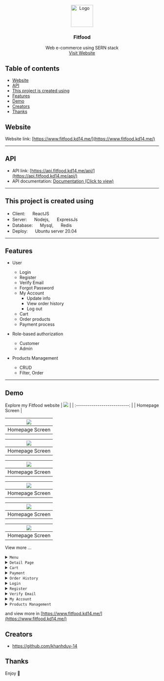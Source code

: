 <p align="center">
  <a href="https://example.com/">
    <img src="./resources/images/logo_fitfood.png" alt="Logo" width=72 height=72>
  </a>

  <h3 align="center">Fitfood</h3>

  <p align="center">
    Web e-commerce using SERN stack
    <br>
    <a href="https://www.fitfood.kd14.me/">Visit Website</a>

  </p>
</p>

## Table of contents

- [Website](#website)
- [API](#api)
- [This project is created using](#this-project-is-created-using)
- [Features](#bugs-and-feature-requests)
- [Demo](#demo)
- [Creators](#creators)
- [Thanks](#thanks)

## Website

Website link: [https://www.fitfood.kd14.me/](https://www.fitfood.kd14.me/)

---

## API

- API link: [https://api.fitfood.kd14.me/api/](https://api.fitfood.kd14.me/api/)
- API documentation: [Documentation (Click to view)](./api-document.md)

---

## This project is created using

- Client: <img src="./resources/images/react.png" width="16" height="16" /> ReactJS
- Server: <img src="./resources/images/nodejs.png" width="16" height="16" /> Nodejs, <img src="./resources/images/expressjs.png" width="16" height="16" /> ExpressJs
- Database: <img src="./resources/images/mysql.png" width="16" height="16" /> Mysql, <img src="./resources/images/redis.png" width="16" height="16" /> Redis
- Deploy: <img src="./resources/images/ubuntu.png" width="16" height="16" /> Ubuntu server 20.04

---

## Features

- User

  - Login
  - Register
  - Verify Email
  - Forgot Password
  - My Account
    - Update info
    - View order history
    - Log out
  - Cart
  - Order products
  - Payment process

- Role-based authorization
  - Customer
  - Admin
- Products Management
  - CRUD
  - Filter, Order

---

## Demo

Explore my Fitfood website
| ![](./resources/images/homepage.png) |
| :---------------------------: |
| Homepage Screen |

| ![](./resources/images/homepage_2.png) |
| :------------------------------------: |
|            Homepage Screen             |

| ![](./resources/images/homepage_3.png) |
| :------------------------------------: |
|            Homepage Screen             |

| ![](./resources/images/homepage_4.png) |
| :------------------------------------: |
|            Homepage Screen             |

| ![](./resources/images/homepage_5.png) |
| :------------------------------------: |
|            Homepage Screen             |

| ![](./resources/images/homepage_6.png) |
| :------------------------------------: |
|            Homepage Screen             |

| ![](./resources/images/homepage_7.png) |
| :------------------------------------: |
|            Homepage Screen             |

View more ...

<details>
  <summary><code>Menu</code></summary>

| ![](./resources/images/products.png) |
| :----------------------------------: |
|             Menu Screen              |

</details>

<details>
  <summary><code>Detail Page</code></summary>

| ![](./resources/images/product.png) |
| :---------------------------------: |
|         Detail Page Screen          |

</details>

<details>
  <summary><code>Cart</code></summary>

| ![](./resources/images/cart.png) |
| :------------------------------: |
|               Cart               |

</details>

<details>
  <summary><code>Payment</code></summary>

| ![](./resources/images/payment_1.png) |
| :-----------------------------------: |
|        Payment Screen - Step 1        |

| ![](./resources/images/payment_2.png) |
| :-----------------------------------: |
|        Payment Screen - Step 2        |

| ![](./resources/images/payment_3.png) |
| :-----------------------------------: |
|        Payment Screen - Step 3        |

</details>

<details>
  <summary><code>Order History</code></summary>

| ![](./resources/images/payment_history.png) |
| :-----------------------------------------: |
|            Order History Screen             |

</details>

<details>
  <summary><code>Login</code></summary>

| ![](./resources/images/login.png) |
| :-------------------------------: |
|           Login Screen            |

</details>

<details>
  <summary><code>Register</code></summary>

| ![](./resources/images/register.png) |
| :----------------------------------: |
|             Login Screen             |

</details>

<details>
  <summary><code>Verify Email</code></summary>

| ![](./resources/images/verifyemail.png) | ![](./resources/images/verifyemailtemplate.png) |
| :-------------------------------------: | :---------------------------------------------: |
|           Verify email screen           |              Verify email template              |

</details>

<details>
  <summary><code>My Account</code></summary>

| ![](./resources/images/myaccount.png) |
| :-----------------------------------: |
|           My Account Screen           |

</details>

<details>
  <summary><code>Products Management</code></summary>

| ![](./resources/images/products_management.png) |
| :---------------------------------------------: |
|           Products Management Screen            |

</details>

and view more in [https://www.fitfood.kd14.me/](https://www.fitfood.kd14.me/)

## Creators

- <https://github.com/khanhduy-14>

## Thanks

Enjoy 🤘
